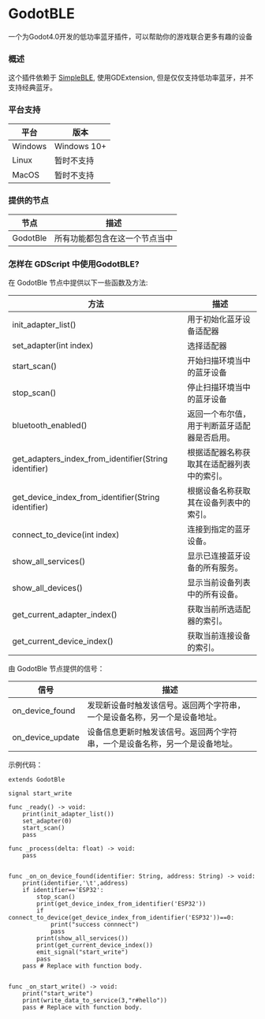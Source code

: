 # GodotBLE

一个为Godot4.0开发的低功率蓝牙插件，可以帮助你的游戏联合更多有趣的设备

### 概述

这个插件依赖于 [SimpleBLE](https://github.com/OpenBluetoothToolbox/SimpleBLE), 使用GDExtension, 但是仅仅支持低功率蓝牙，并不支持经典蓝牙。

### 平台支持

| 平台      | 版本          |
| ------- | ----------- |
| Windows | Windows 10+ |
| Linux   | 暂时不支持       |
| MacOS   | 暂时不支持       |

### 提供的节点

| 节点       | 描述              |
| -------- | --------------- |
| GodotBle | 所有功能都包含在这一个节点当中 |

### 怎样在 GDScript 中使用GodotBLE?

在 GodotBle 节点中提供以下一些函数及方法: 

| 方法                                                    | 描述                     |
| ----------------------------------------------------- | ---------------------- |
| init_adapter_list()                                   | 用于初始化蓝牙设备适配器           |
| set_adapter(int index)                                | 选择适配器                  |
| start_scan()                                          | 开始扫描环境当中的蓝牙设备          |
| stop_scan()                                           | 停止扫描环境当中的蓝牙设备          |
| bluetooth_enabled()                                   | 返回一个布尔值，用于判断蓝牙适配器是否启用。 |
| get_adapters_index_from_identifier(String identifier) | 根据适配器名称获取其在适配器列表中的索引。  |
| get_device_index_from_identifier(String identifier)   | 根据设备名称获取其在设备列表中的索引。    |
| connect_to_device(int index)                          | 连接到指定的蓝牙设备。            |
| show_all_services()                                   | 显示已连接蓝牙设备的所有服务。        |
| show_all_devices()                                    | 显示当前设备列表中的所有设备。        |
| get_current_adapter_index()                           | 获取当前所选适配器的索引。          |
| get_current_device_index()                            | 获取当前连接设备的索引。           |

由 GodotBle 节点提供的信号：

| 信号               | 描述                                     |
| ---------------- | -------------------------------------- |
| on_device_found  | 发现新设备时触发该信号。返回两个字符串，一个是设备名称，另一个是设备地址。  |
| on_device_update | 设备信息更新时触发该信号。返回两个字符串，一个是设备名称，另一个是设备地址。 |

示例代码：

```gdscript
extends GodotBle

signal start_write

func _ready() -> void:
	print(init_adapter_list())
	set_adapter(0)
	start_scan()
	pass

func _process(delta: float) -> void:
	pass


func _on_on_device_found(identifier: String, address: String) -> void:
	print(identifier,'\t',address)
	if identifier=='ESP32':
		stop_scan()
		print(get_device_index_from_identifier('ESP32'))
		if connect_to_device(get_device_index_from_identifier('ESP32'))==0:
			print("success connnect")
			pass
		print(show_all_services())
		print(get_current_device_index())
		emit_signal("start_write")
		pass
	pass # Replace with function body.


func _on_start_write() -> void:
	print("start_write")
	print(write_data_to_service(3,"r#hello"))
	pass # Replace with function body.


```